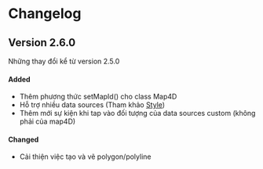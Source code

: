 # Changelog

## Version 2.6.0

Những thay đổi kể từ version 2.5.0

#### Added

- Thêm phương thức setMapId() cho class Map4D
- Hỗ trợ nhiều data sources (Tham khảo [Style](https://map.map4d.vn/developer/mapstyle))
- Thêm mới sự kiện khi tap vào đối tượng của data sources custom (không phải của map4D)

#### Changed

- Cải thiện việc tạo và vẽ polygon/polyline